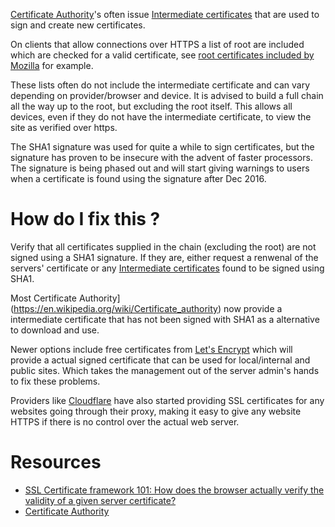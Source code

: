 [Certificate Authority](https://en.wikipedia.org/wiki/Certificate_authority)'s often issue [Intermediate certificates](https://en.wikipedia.org/wiki/Intermediate_Certificate_Authority) that are used to sign and create new certificates.

On clients that allow connections over HTTPS a list of root are included which are checked for a valid certificate, see [root certificates included by Mozilla](https://wiki.mozilla.org/CA:IncludedCAs) for example. 

These lists often do not include the intermediate certificate and can vary depending on provider/browser and device. It is advised to build a full chain all the way up to the root, but excluding the root itself. This allows all devices, even if they do not have the intermediate certificate, to view the site as verified over https.

The SHA1 signature was used for quite a while to sign certificates, but the signature has proven to be insecure with the advent of faster processors. The signature is being phased out and will start giving warnings to users when a certificate is found using the signature after Dec 2016.

# How do I fix this ?

Verify that all certificates supplied in the chain (excluding the root) are not signed using a SHA1 signature. If they are, either request a renwenal of the servers' certificate or any [Intermediate certificates](https://en.wikipedia.org/wiki/Intermediate_Certificate_Authority) found to be signed using SHA1.

Most Certificate Authority](https://en.wikipedia.org/wiki/Certificate_authority) now provide a intermediate certificate that has not been signed with SHA1 as a alternative to download and use.

Newer options include free certificates from [Let's Encrypt](https://letsencrypt.org/) which will provide a actual signed certificate that can be used for local/internal and public sites.  Which takes the management out of the server admin's hands to fix these problems.

Providers like [Cloudflare](https://www.cloudflare.com) have also started providing SSL certificates for any websites going through their proxy, making it easy to give any website HTTPS if there is no control over the actual web server.

# Resources

* [SSL Certificate framework 101: How does the browser actually verify the validity of a given server certificate?](http://security.stackexchange.com/questions/56389/ssl-certificate-framework-101-how-does-the-browser-actually-verify-the-validity)
* [Certificate Authority](https://en.wikipedia.org/wiki/Certificate_authority)